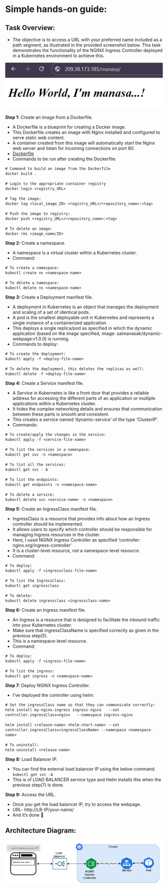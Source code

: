 # Simple hands-on guide:
## Task Overview:  
- The objective is to access a URL with your preferred name included as a path segment, as illustrated in the provided screenshot below. This task demonstrates the functionality of the NGINX Ingress Controller deployed in a Kubernetes environment to achieve this.

![screenshot](https://github.com/saimanasak/kubernetes/blob/main/nginx-ingress/images/snapshot.png)  

**Step 1:** Create an image from a Dockerfile.  
- A Dockerfile is a blueprint for creating a Docker image.
- This Dockerfile creates an image with Nginx installed and configured to serve static web content.
- A container created from this image will automatically start the Nginx web server and listen for incoming connections on port 80.
- [Dockerfile](https://github.com/saimanasak/kubernetes/tree/main/nginx-ingress/dockerfiles)  
- Commands to be run after creating the Dockerfile:
```
# Command to build an image from the Dockerfile
docker build .

# Login to the appropriate container registry
docker login <registry_URL>

# Tag the image:
docker tag <local_image_ID> <registry_URL>/<repository_name>:<tag>

# Push the image to registry:
docker push <registry_URL>/<repository_name>:<tag>

# To delete an image:
docker rmi <image_name/ID>
```

**Step 2:** Create a namespace.  
- A namespace is a virtual cluster within a Kubernetes cluster.
- Command:
```
# To create a namespace:
kubectl create ns <namespace-name>

# To delete a namespace:
kubectl delete ns <namespace-name>
```

**Step 3:** Create a Deployment manifest file.  
- A deployment in Kubernetes is an object that manages the deployment and scaling of a set of identical pods.
- A pod is the smallest deployable unit in Kubernetes and represents a single instance of a containerized application.
- This deploys a single replica/pod as specified in which the dynamic application (based on the image specified, image: saimanasak/dynamic-webpage:v1.0.0) is running.
- Commands to deploy:
```
# To create the deployment:
kubectl apply -f <deploy-file-name>

# To delete the deployment, this deletes the replicas as well:
kubectl delete -f <deploy-file-name>
```

**Step 4:** Create a Service manifest file.  
- A Service in Kubernetes is like a front door that provides a reliable address for accessing the different parts of an application or multiple applications within a Kubernetes cluster.
- It hides the complex networking details and ensures that communication between these parts is smooth and consistent.
- This creates a service named ‘dynamic-service’ of the type ‘ClusterIP’.
- Commands:
```
# To create/apply the changes in the service:
kubectl apply -f <service-file-name>

# To list the services in a namespace:
kubectl get svc -n <namespace>

# To list all the services:
kubectl get svc - A

# To list the endpoints:
kubectl get endpoints -n <namespace-name>

# To delete a service:
kubectl delete svc <service-name> -n <namespace>
```

**Step 5:** Create an IngressClass manifest file.  
- IngressClass is a resource that provides info about how an Ingress controller should be implemented.
- It allows users to specify which controller should be responsible for managing Ingress resources in the cluster.
- Here, I used NGINX Ingress Controller as specified ‘controller: nginx.org/ingress-controller’
- It is a cluster-level resource, not a namespace-level resource.
- Command:
```
# To deploy:
kubectl apply -f <ingressclass-file-name>

# To list the IngressClass:
kubectl get ingressclass

# To delete:
kubectl delete ingressclass <ingressclass-name>
```

**Step 6:** Create an Ingress manifest file.  
- An Ingress is a resource that is designed to facilitate the inbound traffic into your Kubernetes cluster.
- Make sure that ingressClassName is specified correctly as given in the previous step(5).
- This is a namespace-level resource.
- Command:
```
# To deploy:
kubectl apply -f <ingress-file-name>

# To list the ingress:
kubectl get ingress -n <namespace-name>
```

**Step 7:** Deploy NGINX Ingress Controller.  
- I’ve deployed the controller using helm:
```
# Set the ingressClass name so that they can communicate correctly:
helm install my-nginx-ingress ingress-nginx   --set controller.ingressClass=nginx   --namespace ingress-nginx

helm install <release-name> <helm-chart-name> --set controller.ingressClass=<ingressClassName> --namespace <namespace-name>

# To uninstall:
helm uninstall <release-name>
```

**Step 8:** Load Balancer IP.
- You can find the external load balancer IP using the below command.
`kubectl get svc -A`
- This is of LOAD BALANCER service type and Helm installs this when the previous step(7) is done.

**Step 9:** Access the URL.  
- Once you get the load balancer IP, try to access the webpage.
- URL- http://LB-IP/your-name/
- And it’s done 🙌

## Architecture Diagram:

![screenshot](https://github.com/saimanasak/kubernetes/blob/main/nginx-ingress/images/NGINX-Ingress-Controller-Architecture.png)  